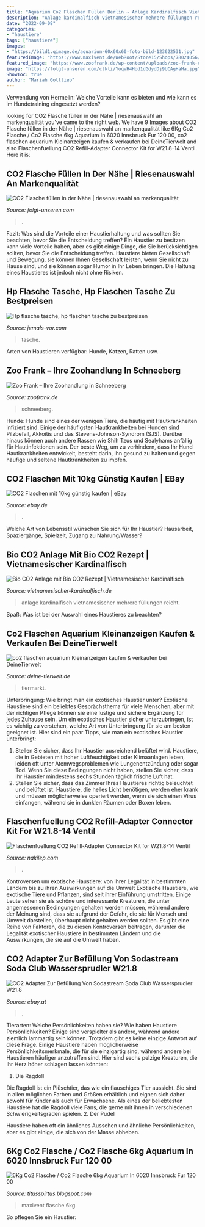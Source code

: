 ```yaml
---
title: "Aquarium Co2 Flaschen Füllen Berlin ~ Anlage Kardinalfisch Vietnamesischer Mehrere Füllungen Reicht"
description: "Anlage kardinalfisch vietnamesischer mehrere füllungen reicht"
date: "2022-09-08"
categories:
- "haustiere"
tags: ["haustiere"]
images:
- "https://bild1.qimage.de/aquarium-60x60x60-foto-bild-123622531.jpg"
featuredImage: "https://www.maxivent.de/WebRoot/Store15/Shops/78024056/55D4/98B5/CC0A/D480/F95E/C0A8/2BBA/FCEF/2kg_CO_178__2_ml.jpg"
featured_image: "https://www.zoofrank.de/wp-content/uploads/zoo-frank-co2.jpg"
image: "https://folgt-unseren.com/clkli/YoqvH4Hod1dGdydDj9UCAgHaHa.jpg"
ShowToc: true
author: "Mariah Gottlieb"
---
```



Verwendung von Hermelin: Welche Vorteile kann es bieten und wie kann es im Hundetraining eingesetzt werden?

	

		
looking for CO2 Flasche füllen in der Nähe | riesenauswahl an markenqualität you've came to the right web. We have 9 Images about CO2 Flasche füllen in der Nähe | riesenauswahl an markenqualität like 6Kg Co2 Flasche / Co2 Flasche 6kg Aquarium In 6020 Innsbruck Fur 120 00, co2 flaschen aquarium Kleinanzeigen kaufen &amp; verkaufen bei DeineTierwelt and also Flaschenfuellung CO2 Refill-Adapter Connector Kit for W21.8-14 Ventil. Here it is:
		
    
## CO2 Flasche Füllen In Der Nähe | Riesenauswahl An Markenqualität

<img loading=lazy src="https://folgt-unseren.com/clkli/YoqvH4Hod1dGdydDj9UCAgHaHa.jpg" onerror="this.onerror=null;this.src='https://tse4.mm.bing.net/th?id=OIP.NyLNTTWO3fXgeZOTnSxaXwAAAA&amp;pid=15.1';" alt="CO2 Flasche füllen in der Nähe | riesenauswahl an markenqualität">

_Source: folgt-unseren.com_

>. 

	

Fazit: Was sind die Vorteile einer Haustierhaltung und was sollten Sie beachten, bevor Sie die Entscheidung treffen?
Ein Haustier zu besitzen kann viele Vorteile haben, aber es gibt einige Dinge, die Sie berücksichtigen sollten, bevor Sie die Entscheidung treffen. Haustiere bieten Gesellschaft und Bewegung, sie können Ihnen Gesellschaft leisten, wenn Sie nicht zu Hause sind, und sie können sogar Humor in Ihr Leben bringen. Die Haltung eines Haustieres ist jedoch nicht ohne Risiken.

    
## Hp Flasche Tasche, Hp Flaschen Tasche Zu Bestpreisen

<img loading=lazy src="https://jemals-vor.com/ogsln/QVC5fLrIQcDNCJqQEOcPvgAAAA.jpg" onerror="this.onerror=null;this.src='https://tse1.mm.bing.net/th?id=OIP.fOKQiyFaA7brfNYwSBIl1AAAAA&amp;pid=15.1';" alt="Hp flasche tasche, hp flaschen tasche zu bestpreisen">

_Source: jemals-vor.com_

>tasche. 

	

Arten von Haustieren verfügbar: Hunde, Katzen, Ratten usw.

    
## Zoo Frank – Ihre Zoohandlung In Schneeberg

<img loading=lazy src="https://www.zoofrank.de/wp-content/uploads/zoo-frank-co2.jpg" onerror="this.onerror=null;this.src='https://tse1.mm.bing.net/th?id=OIP.tnYoOKBnzxkdeUTTatSHswHaHa&amp;pid=15.1';" alt="Zoo Frank – Ihre Zoohandlung in Schneeberg">

_Source: zoofrank.de_

>schneeberg. 

	

Hunde:
Hunde sind eines der wenigen Tiere, die häufig mit Hautkrankheiten infiziert sind. Einige der häufigsten Hautkrankheiten bei Hunden sind Pilzbefall, Akkoitis und das Stevens-Johnson-Syndrom (SJS). Darüber hinaus können auch andere Rassen wie Shih Tzus und Sealyhams anfällig für Hautinfektionen sein. Der beste Weg, um zu verhindern, dass Ihr Hund Hautkrankheiten entwickelt, besteht darin, ihn gesund zu halten und gegen häufige und seltene Hautkrankheiten zu impfen.

    
## CO2 Flaschen Mit 10kg Günstig Kaufen | EBay

<img loading=lazy src="https://i.ebayimg.com/thumbs/images/g/mL4AAOSweiZedR9u/s-l225.jpg" onerror="this.onerror=null;this.src='https://tse4.mm.bing.net/th?id=OIP.29P5ZYtvgIt2Hadj24fw7AAAAA&amp;pid=15.1';" alt="CO2 Flaschen mit 10kg günstig kaufen | eBay">

_Source: ebay.de_

>. 

	

Welche Art von Lebensstil wünschen Sie sich für Ihr Haustier? Hausarbeit, Spaziergänge, Spielzeit, Zugang zu Nahrung/Wasser?

    
## Bio CO2 Anlage Mit Bio CO2 Rezept | Vietnamesischer Kardinalfisch

<img loading=lazy src="http://www.vietnamesischer-kardinalfisch.de/wp-content/uploads/2014/01/bio_co2_rezept_1.jpg" onerror="this.onerror=null;this.src='https://tse2.mm.bing.net/th?id=OIP.3HohRWEu8Sxsk2DwJY9dwwHaE8&amp;pid=15.1';" alt="Bio CO2 Anlage mit Bio CO2 Rezept | Vietnamesischer Kardinalfisch">

_Source: vietnamesischer-kardinalfisch.de_

>anlage kardinalfisch vietnamesischer mehrere füllungen reicht. 

	

Spaß: Was ist bei der Auswahl eines Haustieres zu beachten?

    
## Co2 Flaschen Aquarium Kleinanzeigen Kaufen &amp; Verkaufen Bei DeineTierwelt

<img loading=lazy src="https://bild1.qimage.de/aquarium-60x60x60-foto-bild-123622531.jpg" onerror="this.onerror=null;this.src='https://tse1.mm.bing.net/th?id=OIP.ua0ZNr6D2UP8nCfBIkIbMQHaE8&amp;pid=15.1';" alt="co2 flaschen aquarium Kleinanzeigen kaufen &amp; verkaufen bei DeineTierwelt">

_Source: deine-tierwelt.de_

>tiermarkt. 

	

Unterbringung: Wie bringt man ein exotisches Haustier unter?
Exotische Haustiere sind ein beliebtes Gesprächsthema für viele Menschen, aber mit der richtigen Pflege können sie eine lustige und sichere Ergänzung für jedes Zuhause sein. Um ein exotisches Haustier sicher unterzubringen, ist es wichtig zu verstehen, welche Art von Unterbringung für sie am besten geeignet ist. Hier sind ein paar Tipps, wie man ein exotisches Haustier unterbringt:
1. Stellen Sie sicher, dass Ihr Haustier ausreichend belüftet wird. Haustiere, die in Gebieten mit hoher Luftfeuchtigkeit oder Klimaanlagen leben, leiden oft unter Atemwegsproblemen wie Lungenentzündung oder sogar Tod. Wenn Sie diese Bedingungen nicht haben, stellen Sie sicher, dass Ihr Haustier mindestens sechs Stunden täglich frische Luft hat.
2. Stellen Sie sicher, dass das Zimmer Ihres Haustieres richtig beleuchtet und belüftet ist. Haustiere, die helles Licht benötigen, werden eher krank und müssen möglicherweise operiert werden, wenn sie sich einen Virus einfangen, während sie in dunklen Räumen oder Boxen leben.

    
## Flaschenfuellung CO2 Refill-Adapter Connector Kit For W21.8-14 Ventil

<img loading=lazy src="https://nakilep.com/wp-content/uploads/2019/12/71350-3.jpg" onerror="this.onerror=null;this.src='https://tse1.mm.bing.net/th?id=OIP.82wEtEwIphnpKyfysJIZtQHaHa&amp;pid=15.1';" alt="Flaschenfuellung CO2 Refill-Adapter Connector Kit for W21.8-14 Ventil">

_Source: nakilep.com_

>. 

	

Kontroversen um exotische Haustiere: von ihrer Legalität in bestimmten Ländern bis zu ihren Auswirkungen auf die Umwelt
Exotische Haustiere, wie exotische Tiere und Pflanzen, sind seit ihrer Einführung umstritten. Einige Leute sehen sie als schöne und interessante Kreaturen, die unter angemessenen Bedingungen gehalten werden müssen, während andere der Meinung sind, dass sie aufgrund der Gefahr, die sie für Mensch und Umwelt darstellen, überhaupt nicht gehalten werden sollten. Es gibt eine Reihe von Faktoren, die zu diesen Kontroversen beitragen, darunter die Legalität exotischer Haustiere in bestimmten Ländern und die Auswirkungen, die sie auf die Umwelt haben.

    
## CO2 Adapter Zur Befüllung Von Sodastream Soda Club Wassersprudler W21.8

<img loading=lazy src="https://i.ebayimg.com/images/g/WMwAAOSw6-tfABsz/s-l1600.jpg" onerror="this.onerror=null;this.src='https://tse3.mm.bing.net/th?id=OIP.U1ysK4VUGsUxf-889GiihgHaHa&amp;pid=15.1';" alt="CO2 Adapter Zur Befüllung Von Sodastream Soda Club Wassersprudler W21.8">

_Source: ebay.at_

>. 

	

Tierarten: Welche Persönlichkeiten haben sie?
Wie haben Haustiere Persönlichkeiten? Einige sind verspielter als andere, während andere ziemlich lammartig sein können. Trotzdem gibt es keine einzige Antwort auf diese Frage. Einige Haustiere haben möglicherweise Persönlichkeitsmerkmale, die für sie einzigartig sind, während andere bei Haustieren häufiger anzutreffen sind. Hier sind sechs pelzige Kreaturen, die Ihr Herz höher schlagen lassen könnten:

1. Die Ragdoll

Die Ragdoll ist ein Plüschtier, das wie ein flauschiges Tier aussieht. Sie sind in allen möglichen Farben und Größen erhältlich und eignen sich daher sowohl für Kinder als auch für Erwachsene. Als eines der beliebtesten Haustiere hat die Ragdoll viele Fans, die gerne mit ihnen in verschiedenen Schwierigkeitsgraden spielen.
2. Der Pudel

Haustiere haben oft ein ähnliches Aussehen und ähnliche Persönlichkeiten, aber es gibt einige, die sich von der Masse abheben.

    
## 6Kg Co2 Flasche / Co2 Flasche 6kg Aquarium In 6020 Innsbruck Fur 120 00

<img loading=lazy src="https://www.maxivent.de/WebRoot/Store15/Shops/78024056/55D4/98B5/CC0A/D480/F95E/C0A8/2BBA/FCEF/2kg_CO_178__2_ml.jpg" onerror="this.onerror=null;this.src='https://tse1.mm.bing.net/th?id=OIP.NoR8bztLkS_t4q3C6ATrBAAAAA&amp;pid=15.1';" alt="6Kg Co2 Flasche / Co2 Flasche 6kg Aquarium In 6020 Innsbruck Fur 120 00">

_Source: titusspirtus.blogspot.com_

>maxivent flasche 6kg. 

	

So pflegen Sie ein Haustier:

